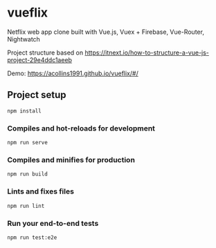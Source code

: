 # vueflix

Netflix web app clone built with Vue.js, Vuex + Firebase, Vue-Router, Nightwatch

Project structure based on https://itnext.io/how-to-structure-a-vue-js-project-29e4ddc1aeeb

Demo: https://acollins1991.github.io/vueflix/#/

## Project setup
```
npm install
```

### Compiles and hot-reloads for development
```
npm run serve
```

### Compiles and minifies for production
```
npm run build
```

### Lints and fixes files
```
npm run lint
```

### Run your end-to-end tests
```
npm run test:e2e
```
